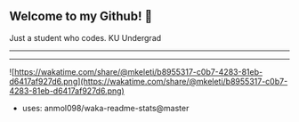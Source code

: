 ## Welcome to my Github! 👋

Just a student who codes. KU Undergrad

---

<!--START_SECTION:waka-->

<!--END_SECTION:waka-->

---

![https://wakatime.com/share/@mkeleti/b8955317-c0b7-4283-81eb-d6417af927d6.png](https://wakatime.com/share/@mkeleti/b8955317-c0b7-4283-81eb-d6417af927d6.png)
  - uses: anmol098/waka-readme-stats@master